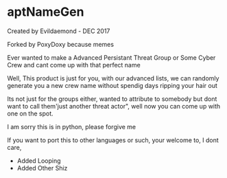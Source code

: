 # aptNameGen
Created by Evildaemond - DEC 2017

Forked by PoxyDoxy because memes

Ever wanted to make a Advanced Persistant Threat Group or Some Cyber Crew and cant come up with that perfect name

Well, This product is just for you, with our advanced lists, we can randomly generate you a new crew name without spendig days ripping your hair out

Its not just for the groups either, wanted to attribute to somebody but dont want to call them'just another threat actor", well now you can come up with one on the spot.

I am sorry this is in python, please forgive me

If you want to port this to other languages or such, your welcome to, I dont care, 

 + Added Looping
 + Added Other Shiz
 